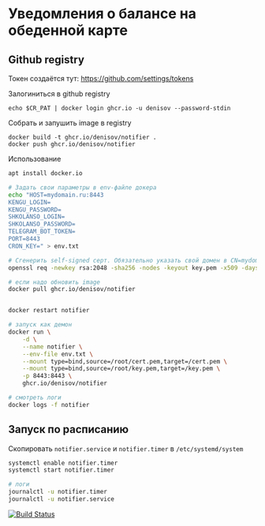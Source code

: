 # Уведомления о балансе на обеденной карте


## Github registry
Токен создаётся тут: https://github.com/settings/tokens

Залогиниться в github registry
```
echo $CR_PAT | docker login ghcr.io -u denisov --password-stdin
```
Собрать и запушить image в registry
```
docker build -t ghcr.io/denisov/notifier .
docker push ghcr.io/denisov/notifier
```

Использование
```bash
apt install docker.io

# Задать свои параметры в env-файле докера
echo "HOST=mydomain.ru:8443
KENGU_LOGIN=
KENGU_PASSWORD=
SHKOLANSO_LOGIN=
SHKOLANSO_PASSWORD=
TELEGRAM_BOT_TOKEN=
PORT=8443
CRON_KEY=" > env.txt

# Сгенерить self-signed серт. Обязательно указать свой домен в CN=mydomain.ru (!)
openssl req -newkey rsa:2048 -sha256 -nodes -keyout key.pem -x509 -days 3650 -out cert.pem -subj "/C=US/ST=New York/L=Brooklyn/O=Example Brooklyn Company/CN=mydomain.ru"

# если надо обновить image
docker pull ghcr.io/denisov/notifier


docker restart notifier

# запуск как демон
docker run \
    -d \
    --name notifier \
    --env-file env.txt \
    --mount type=bind,source=/root/cert.pem,target=/cert.pem \
    --mount type=bind,source=/root/key.pem,target=/key.pem \
    -p 8443:8443 \
    ghcr.io/denisov/notifier

# смотреть логи
docker logs -f notifier
```

## Запуск по расписанию
Скопировать `notifier.service` и `notifier.timer` в `/etc/systemd/system`

```bash
systemctl enable notifier.timer
systemctl start notifier.timer

# логи
journalctl -u notifier.timer
journalctl -u notifier.service
```


[![Build Status](https://travis-ci.com/denisov/notifier.svg?branch=master)](https://travis-ci.com/denisov/notifier)